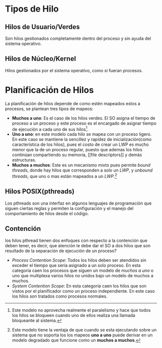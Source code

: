 # Tipos de Hilo
## Hilos de Usuario/Verdes
Son hilos gestionados completamente dentro del proceso y sin ayuda del sistema operativo.
## Hilos de Núcleo/Kernel
Hilos gestionados por el sistema operativo, como si fueran procesos.

# Planificación de Hilos
La planificación de hilos depende de como estén mapeados estos a procesos, se plantean tres tipos de mapeos:
- **Muchos a uno**: Es el caso de los hilos verdes. El SO asigna el tiempo de proceso a un proceso y este proceso es el encargado de asignar tiempo de ejecución a cada uno de sus hilos[^1].
- **Uno a uno**: en este modelo cada hilo se mapea con un proceso ligero. En este caso se mantiene la sencillez y rapidez de inicialización(como característica de los hilos), pues el costo de crear un LWP es mucho menor que la de un proceso regular, puesto que ademas los hilos continúan compartiendo su memoria, [[file descriptors]] y demás estructuras.
- **Muchos a muchos**: Este es un mecanismo mixto pues permite *bound threads*, donde hay hilos que corresponden a solo un *LWP*, y *unbound threads*, que uno o mas están mapeados a un *LWP*.[^2] 

## Hilos POSIX(pthreads)
Los pthreads son una interfaz en algunos lenguajes de programación que siguen ciertas reglas y permiten la configuración y el manejo del comportamiento de hilos desde el código.

## Contención
los hilos pthread tienen dos enfoques con respecto a la contención que deben tener, es decir, que atención le debe dar el SO a dos hilos que son resultado de la separación de ejecución de un proceso?

- *Process Contention Scope*: Todos los hilos deben ser atendidos sin exceder el tiempo que seria asignado a un solo proceso. En esta categoría caen los procesos que siguen un modelo de *muchos a uno* o uno que multiplexa varios hilos no unidos bajo un modelo de muchos a muchos.
- *System Contention Scope*: En esta categoría caen los hilos que son vistos por el planificador como un proceso independiente. En este caso los hilos son tratados como procesos normales.

[^1]: Este modelo no aprovecha realmente el paralelismo y hace que todos los hilos se bloqueen cuando uno de ellos realiza una llamada bloqueante al sistema.
[^2]: Este modelo tiene la ventaja de que cuando se esta ejecutando sobre un sistema que no soporta los los mapeos **uno a uno** puede derivar en un modelo degradado que funcione como un **muchos a muchos**.
